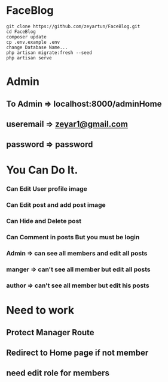 # FaceBlog

```
git clone https://github.com/zeyartun/FaceBlog.git
cd FaceBlog
composer update
cp .env.example .env
change Database Name...
php artisan migrate:fresh --seed
php artisan serve
```
# Admin
## To Admin => localhost:8000/adminHome 
## useremail => zeyar1@gmail.com
## password => password

# You Can Do It.
### Can Edit User profile image
### Can Edit post and add post image
### Can Hide and Delete post
### Can Comment in posts But you must be login
### Admin => can see all members and edit all posts
### manger => can't see all member but edit all posts
### author => can't see all member but edit his posts

# Need to work

## Protect Manager Route
## Redirect to Home page if not member
## need edit role for members
